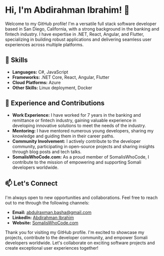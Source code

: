 # Hi, I'm Abdirahman Ibrahim! 👋

Welcome to my GitHub profile! I'm a versatile full stack software developer based in San Diego, California, with a strong background in the banking and fintech industry. I have expertise in .NET, React, Angular, and Flutter, specializing in building robust applications and delivering seamless user experiences across multiple platforms.

## 🌱 Skills

- **Languages:** C#, JavaScript
- **Frameworks:** .NET Core, React, Angular, Flutter
- **Cloud Platforms:** Azure
- **Other Skills:** Linux deployment, Docker

## 👥 Experience and Contributions

- **Work Experience:** I have worked for 7 years in the banking and remittance or fintech industry, gaining valuable experience in developing innovative solutions to meet the needs of the industry.
- **Mentoring:** I have mentored numerous young developers, sharing my knowledge and guiding them in their career paths.
- **Community Involvement:** I actively contribute to the developer community, participating in open-source projects and sharing insights through blog posts and tech talks.
- **SomalisWhoCode.com:** As a proud member of SomalisWhoCode, I contribute to the mission of empowering and supporting Somali developers worldwide.

## 📫 Let's Connect

I'm always open to new opportunities and collaborations. Feel free to reach out to me through the following channels:

- **Email:** abdulraxman.basha@gmail.com
- **LinkedIn:** [Abdirahman Ibrahim](https://www.linkedin.com/in/abdirahman-basha-927629161/)
- **Website:** [SomalisWhoCode.com](https://somaliswhocode.com)

Thank you for visiting my GitHub profile. I'm excited to showcase my projects, contribute to the developer community, and empower Somali developers worldwide. Let's collaborate on exciting software projects and create exceptional user experiences together!

